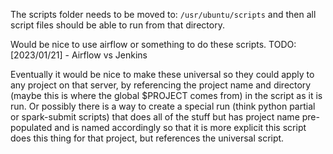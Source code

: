 The scripts folder needs to be moved to:
`/usr/ubuntu/scripts`
and then all script files should be able to run from that directory.

Would be nice to use airflow or something to do these scripts.
 TODO: [2023/01/21] - Airflow vs Jenkins

Eventually it would be nice to make these universal so they could apply to any project on that server, by referencing the project name and directory (maybe this is where the global $PROJECT comes from) in the script as it is run.
Or possibly there is a way to create a special run (think python partial or spark-submit scripts) that does all of the stuff but has project name pre-populated and is named accordingly so that it is more explicit this script does this thing for that project, but references the universal script.

